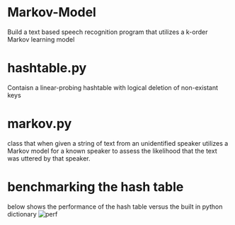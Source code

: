# Markov-Model
Build a text based speech recognition program that utilizes a k-order Markov learning model 

# hashtable.py
Contaisn a linear-probing hashtable with logical deletion of non-existant keys

# markov.py
class that when given a string of text from an unidentified speaker utilizes a Markov model for a known speaker to assess the likelihood that the text was uttered by that speaker.

# benchmarking the hash table
below shows the performance of the hash table versus the built in python dictionary
![perf](https://user-images.githubusercontent.com/107881262/231227706-2bf77e1b-d485-41da-b16c-18d28fb0abc2.png)
